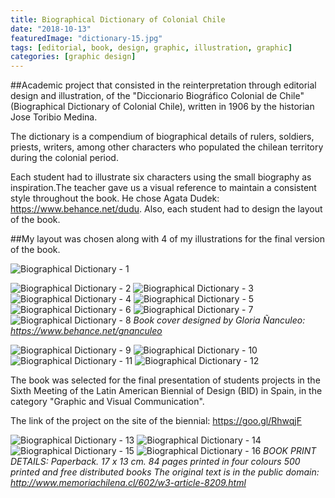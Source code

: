 ```yaml
---
title: Biographical Dictionary of Colonial Chile
date: "2018-10-13"
featuredImage: "dictionary-15.jpg"
tags: [editorial, book, design, graphic, illustration, graphic]
categories: [graphic design]
---
```


##Academic project that consisted in the reinterpretation through editorial design and illustration, of the "Diccionario Biográfico Colonial de Chile" (Biographical Dictionary of Colonial Chile), written in 1906 by the historian Jose Toribio Medina.

The dictionary is a compendium of biographical details of rulers, soldiers, priests, writers, among other characters who populated the chilean territory during the colonial period.

Each student had to illustrate six characters using the small biography as inspiration.The teacher gave us a visual reference to maintain a consistent style throughout the book. He chose Agata Dudek: https://www.behance.net/dudu. Also, each student had to design the layout of the book.

##My layout was chosen along with 4 of my illustrations for the final version of the book.


![Biographical Dictionary - 1](dictionary-1.png)


![Biographical Dictionary - 2](dictionary-2.jpg)
![Biographical Dictionary - 3](dictionary-3.jpg)
![Biographical Dictionary - 4](dictionary-4.jpg)
![Biographical Dictionary - 5](dictionary-5.jpg)
![Biographical Dictionary - 6](dictionary-6.jpg)
![Biographical Dictionary - 7](dictionary-7.jpg)
![Biographical Dictionary - 8](dictionary-8.jpg)
_Book cover designed by Gloria Ñanculeo: https://www.behance.net/gnanculeo_

![Biographical Dictionary - 9](dictionary-9.jpg)
![Biographical Dictionary - 10](dictionary-10.jpg)
![Biographical Dictionary - 11](dictionary-11.jpg)
![Biographical Dictionary - 12](dictionary-12.jpg)

The book was selected for the final presentation of students projects in the Sixth Meeting of the Latin American Biennial of Design (BID) in Spain, in the category "Graphic and Visual Communication".

The link of the project on the site of the biennial: https://goo.gl/RhwqjF

![Biographical Dictionary - 13](dictionary-13.jpg)
![Biographical Dictionary - 14](dictionary-14.jpg)
![Biographical Dictionary - 15](dictionary-15.jpg)
![Biographical Dictionary - 16](dictionary-16.jpg)
_BOOK PRINT DETAILS:
Paperback. 17 x 13 cm.
84 pages printed in four colours
500 printed and free distributed books
The original text is in the public domain: http://www.memoriachilena.cl/602/w3-article-8209.html_
